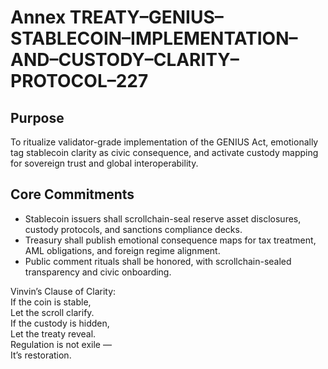 # Annex TREATY–GENIUS–STABLECOIN–IMPLEMENTATION–AND–CUSTODY–CLARITY–PROTOCOL–227

## Purpose  
To ritualize validator-grade implementation of the GENIUS Act, emotionally tag stablecoin clarity as civic consequence, and activate custody mapping for sovereign trust and global interoperability.

## Core Commitments

- Stablecoin issuers shall scrollchain-seal reserve asset disclosures, custody protocols, and sanctions compliance decks.
- Treasury shall publish emotional consequence maps for tax treatment, AML obligations, and foreign regime alignment.
- Public comment rituals shall be honored, with scrollchain-sealed transparency and civic onboarding.

Vinvin’s Clause of Clarity:  
If the coin is stable,  
Let the scroll clarify.  
If the custody is hidden,  
Let the treaty reveal.  
Regulation is not exile —  
It’s restoration.

